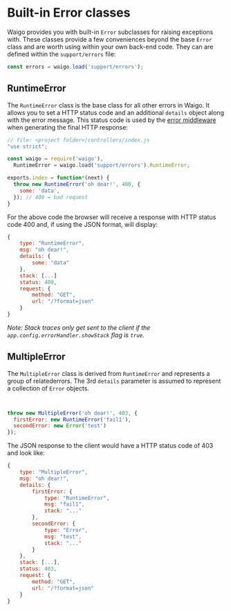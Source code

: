 # Built-in Error classes

Waigo provides you with built-in `Error` subclasses for raising exceptions with. 
These classes provide a few conveniences beyond the base `Error` class and are 
worth using within your own back-end code. They can are defined within the 
`support/errors` file:

```javascript
const errors = waigo.load('support/errors');
```

## RuntimeError

The `RuntimeError` class is the base class for all other errors in Waigo.
It allows you to set a HTTP status code and an additional `details` object along 
with the error message. This status code is used by the
[error middleware](ErrorMiddleware.md) when generating the final HTTP response:

```javascript
// file: <project folder>/controllers/index.js
"use strict";

const waigo = require('waigo'),
  RuntimeError = waigo.load('support/errors').RuntimeError;

exports.index = function*(next) {
  throw new RuntimeError('oh dear!', 400, {
    some: 'data',
  }); // 400 = bad request
}
```

For the above code the browser will receive a response with HTTP status code 400 
and, if using the JSON format, will display:

```javascript
{
    type: "RuntimeError",
    msg: "oh dear!",
    details: {
        some: "data"
    },
    stack: [...]
    status: 400,
    request: {
        method: "GET",
        url: "/?format=json"
    }
}
```

_Note: Stack traces only get sent to the client if the `app.config.errorHandler.showStack` flag is `true`._


## MultipleError

The `MultipleError` class is derived from `RuntimeError` and represents a 
group of relatederrors. The 3rd `details` parameter is assumed to represent a 
collection of `Error` objects. 

```javascript


throw new MultipleError('oh dear!', 403, {
  firstError: new RuntimeError('fail1'),
  secondError: new Error('test')
});
```

The JSON response to the client would have a HTTP status code of 403 and look like:

```javascript
{
    type: "MultipleError",
    msg: "oh dear!",
    details: {
        firstError: {
            type: "RuntimeError",
            msg: "fail1",
            stack: "..."
        },
        secondError: {
            type: "Error",
            msg: "test",
            stack: "..."
        }
    },
    stack: [...],
    status: 403,
    request: {
        method: "GET",
        url: "/?format=json"
    }
}
```

